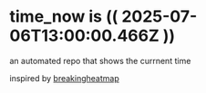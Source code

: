 # time_now is (( 2025-07-06T13:00:00.466Z ))

an automated repo that shows the currnent time

inspired by [breakingheatmap](https://github.com/breakingheatmap/breakingheatmap)